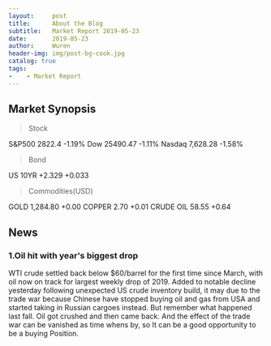 ```yaml
---
layout:     post
title:      About the Blog
subtitle:   Market Report 2019-05-23
date:       2019-05-23
author:     Wuren
header-img: img/post-bg-cook.jpg
catalog: true
tags:
-    - Market Report
---
```


## Market Synopsis
>Stock

S&P500		2822.4		-1.19%
Dow			25490.47		-1.11%
Nasdaq		7,628.28		-1.58%
>Bond

US 10YR		+2.329		+0.033
>Commodities(USD)

GOLD		1,284.80		+0.00
COPPER		2.70			+0.01
CRUDE OIL	58.55		+0.64

## News 

### 1.Oil hit with year's biggest drop

WTI crude settled back below $60/barrel for the first time since March, with oil now on track for largest weekly drop of 2019. Added to notable decline yesterday following unexpected US crude inventory build, it may due to the trade war because Chinese have stopped buying oil and gas from USA and started taking in Russian cargoes instead. But remember what happened last fall. Oil got crushed and then came back. And the effect of the trade war can be vanished as time whens by, so It can be a good opportunity to be a buying Position.




